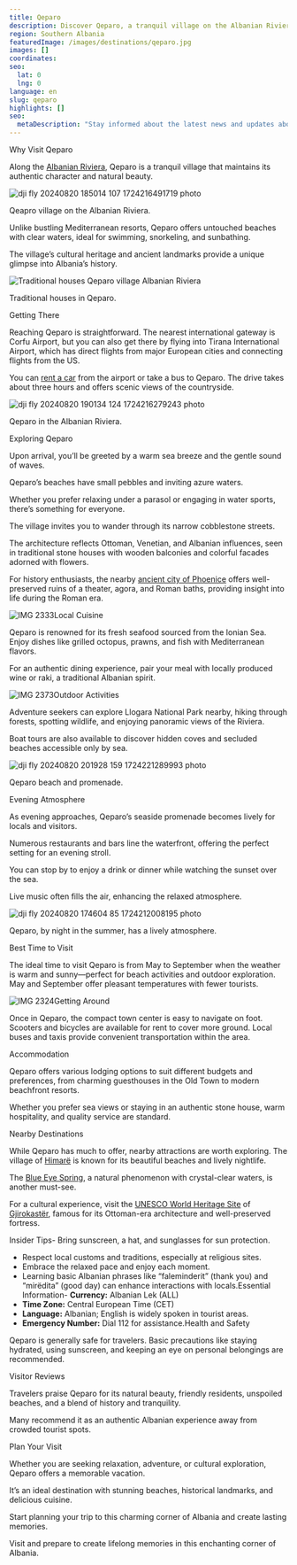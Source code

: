 ```yaml
---
title: Qeparo
description: Discover Qeparo, a tranquil village on the Albanian Riviera offering pristine beaches, historical landmarks, and authentic Albanian culture.
region: Southern Albania
featuredImage: /images/destinations/qeparo.jpg
images: []
coordinates:
seo:
  lat: 0
  lng: 0
language: en
slug: qeparo
highlights: []
seo:
  metaDescription: "Stay informed about the latest news and updates about Qeparo in our category listing page. Get insights, analysis, and updates on Qeparo."
---
```


Why Visit Qeparo

Along the [Albanian Riviera](https://albaniavisit.com/attractions/albanian-riviera/), Qeparo is a tranquil village that maintains its authentic character and natural beauty.

![dji fly 20240820 185014 107 1724216491719 photo](/images/destinations/dji_fly_20240820_185014_107_1724216491719_photo.jpg "dji fly 20240820 185014 107 1724216491719 photo")

Qeapro village on the Albanian Riviera.

Unlike bustling Mediterranean resorts, Qeparo offers untouched beaches with clear waters, ideal for swimming, snorkeling, and sunbathing.

The village’s cultural heritage and ancient landmarks provide a unique glimpse into Albania’s history.

![Traditional houses Qeparo village Albanian Riviera](/images/destinations/Traditional-houses-Qeparo-village-Albanian-Riviera.jpeg "Traditional houses Qeparo village Albanian Riviera")

Traditional houses in Qeparo.

Getting There

Reaching Qeparo is straightforward. The nearest international gateway is Corfu Airport, but you can also get there by flying into Tirana International Airport, which has direct flights from major European cities and connecting flights from the US.

You can [rent a car](https://albaniavisit.com/travel-guide/rental-car-albania/) from the airport or take a bus to Qeparo. The drive takes about three hours and offers scenic views of the countryside.

![dji fly 20240820 190134 124 1724216279243 photo](/images/destinations/dji_fly_20240820_190134_124_1724216279243_photo.jpg "dji fly 20240820 190134 124 1724216279243 photo")

Qeparo in the Albanian Riviera.

Exploring Qeparo

Upon arrival, you’ll be greeted by a warm sea breeze and the gentle sound of waves.

Qeparo’s beaches have small pebbles and inviting azure waters.

Whether you prefer relaxing under a parasol or engaging in water sports, there’s something for everyone.

The village invites you to wander through its narrow cobblestone streets.

The architecture reflects Ottoman, Venetian, and Albanian influences, seen in traditional stone houses with wooden balconies and colorful facades adorned with flowers.

For history enthusiasts, the nearby [ancient city of Phoenice](https://albaniavisit.com/attractions/ancient-city-phoenice/) offers well-preserved ruins of a theater, agora, and Roman baths, providing insight into life during the Roman era.

![IMG 2333](/images/destinations/IMG_2333.jpeg "IMG 2333")Local Cuisine

Qeparo is renowned for its fresh seafood sourced from the Ionian Sea. Enjoy dishes like grilled octopus, prawns, and fish with Mediterranean flavors.

For an authentic dining experience, pair your meal with locally produced wine or raki, a traditional Albanian spirit.

![IMG 2373](/images/destinations/IMG_2373.jpeg "IMG 2373")Outdoor Activities

Adventure seekers can explore Llogara National Park nearby, hiking through forests, spotting wildlife, and enjoying panoramic views of the Riviera.

Boat tours are also available to discover hidden coves and secluded beaches accessible only by sea.

![dji fly 20240820 201928 159 1724221289993 photo](/images/destinations/dji_fly_20240820_201928_159_1724221289993_photo.jpg "dji fly 20240820 201928 159 1724221289993 photo")

Qeparo beach and promenade.

Evening Atmosphere

As evening approaches, Qeparo’s seaside promenade becomes lively for locals and visitors.

Numerous restaurants and bars line the waterfront, offering the perfect setting for an evening stroll.

You can stop by to enjoy a drink or dinner while watching the sunset over the sea.

Live music often fills the air, enhancing the relaxed atmosphere.

![dji fly 20240820 174604 85 1724212008195 photo](/images/destinations/dji_fly_20240820_174604_85_1724212008195_photo.jpg "dji fly 20240820 174604 85 1724212008195 photo")

Qeparo, by night in the summer, has a lively atmosphere.

Best Time to Visit

The ideal time to visit Qeparo is from May to September when the weather is warm and sunny—perfect for beach activities and outdoor exploration. May and September offer pleasant temperatures with fewer tourists.

![IMG 2324](/images/destinations/IMG_2324.jpeg "IMG 2324")Getting Around

Once in Qeparo, the compact town center is easy to navigate on foot. Scooters and bicycles are available for rent to cover more ground. Local buses and taxis provide convenient transportation within the area.

Accommodation

Qeparo offers various lodging options to suit different budgets and preferences, from charming guesthouses in the Old Town to modern beachfront resorts.

Whether you prefer sea views or staying in an authentic stone house, warm hospitality, and quality service are standard.

Nearby Destinations

While Qeparo has much to offer, nearby attractions are worth exploring. The village of [Himarë](https://albaniavisit.com/destinations/himare/) is known for its beautiful beaches and lively nightlife.

The [Blue Eye Spring](https://albaniavisit.com/attractions/blue-eye-spring/), a natural phenomenon with crystal-clear waters, is another must-see.

For a cultural experience, visit the [UNESCO World Heritage Site](https://albaniavisit.com/attractions/unesco-world-heritage-sites/) of [Gjirokastër](https://albaniavisit.com/destinations/gjirokaster/), famous for its Ottoman-era architecture and well-preserved fortress.

Insider Tips-   Bring sunscreen, a hat, and sunglasses for sun protection.
-   Respect local customs and traditions, especially at religious sites.
-   Embrace the relaxed pace and enjoy each moment.
-   Learning basic Albanian phrases like “faleminderit” (thank you) and “mirëdita” (good day) can enhance interactions with locals.Essential Information-   **Currency:** Albanian Lek (ALL)
-   **Time Zone:** Central European Time (CET)
-   **Language:** Albanian; English is widely spoken in tourist areas.
-   **Emergency Number:** Dial 112 for assistance.Health and Safety

Qeparo is generally safe for travelers. Basic precautions like staying hydrated, using sunscreen, and keeping an eye on personal belongings are recommended.

Visitor Reviews

Travelers praise Qeparo for its natural beauty, friendly residents, unspoiled beaches, and a blend of history and tranquility.

Many recommend it as an authentic Albanian experience away from crowded tourist spots.

Plan Your Visit

Whether you are seeking relaxation, adventure, or cultural exploration, Qeparo offers a memorable vacation.

It’s an ideal destination with stunning beaches, historical landmarks, and delicious cuisine.

Start planning your trip to this charming corner of Albania and create lasting memories.

Visit and prepare to create lifelong memories in this enchanting corner of Albania.

